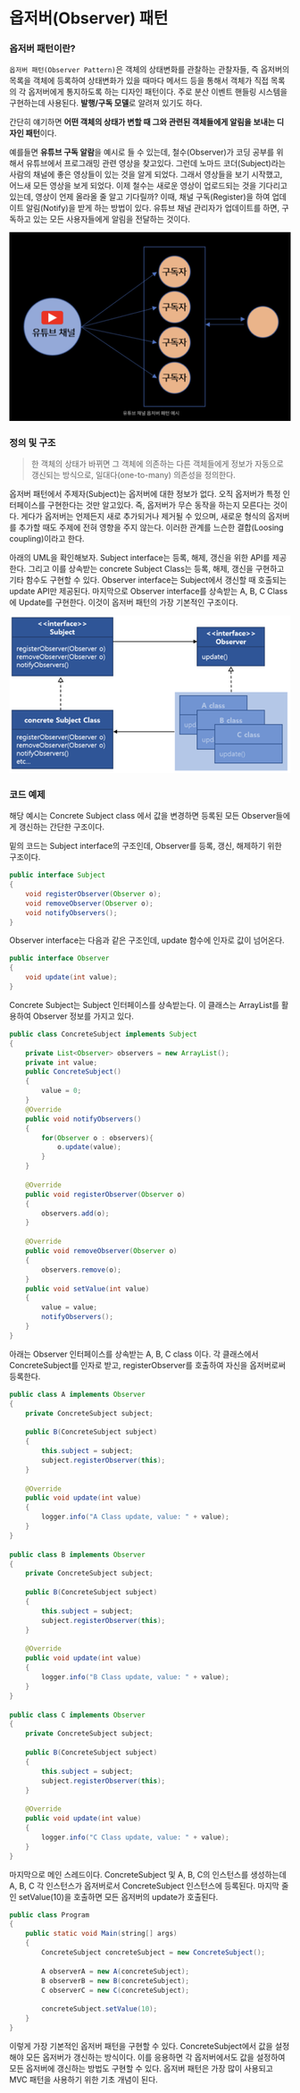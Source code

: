 # 옵저버(Observer) 패턴

### 옵저버 패턴이란?

`옵저버 패턴(Observer Pattern)`은 객체의 상태변화를 관찰하는 관찰자들, 즉 옵저버의 목록을 객체에 등록하여 상태변화가 있을 때마다 메서드 등을 통해서 객체가 직접 목록의 각 옵저버에게 통지하도록 하는 디자인 패턴이다. 주로 분산 이벤트 핸들링 시스템을 구현하는데 사용된다. **발행/구독 모델**로 알려져 있기도 하다.

간단히 얘기하면 **어떤 객체의 상태가 변할 때 그와 관련된 객체들에게 알림을 보내는 디자인 패턴**이다. 

예를들면 **유튜브 구독 알람**을 예시로 들 수 있는데, 철수(Observer)가 코딩 공부를 위해서 유튜브에서 프로그래밍 관련 영상을 찾고있다. 그런데 노마드 코더(Subject)라는 사람의 채널에 좋은 영상들이 있는 것을 알게 되었다. 그래서 영상들을 보기 시작했고, 어느새 모든 영상을 보게 되었다. 이제 철수는 새로운 영상이 업로드되는 것을 기다리고 있는데, 영상이 언제 올라올 줄 알고 기다릴까? 이때, 채널 구독(Register)을 하여 업데이트 알림(Notify)을 받게 하는 방법이 있다. 유튜브 채널 관리자가 업데이트를 하면, 구독하고 있는 모든 사용자들에게 알림을 전달하는 것이다.

![0bserver_youtube](./images/observer_youtube.png)

### 정의 및 구조

> 한 객체의 상태가 바뀌면 그 객체에 의존하는 다른 객체들에게 정보가 자동으로 갱신되는 방식으로, 일대다(one-to-many) 의존성을 정의한다.

옵저버 패턴에서 주제자(Subject)는 옵저버에 대한 정보가 없다. 오직 옵저버가 특정 인터페이스를 구현한다는 것만 알고있다. 즉, 옵저버가 무슨 동작을 하는지 모른다는 것이다. 게다가 옵저버는 언제든지 새로 추가되거나 제거될 수 있으며, 새로운 형식의 옵저버를 추가할 때도 주제에 전혀 영향을 주지 않는다. 이러한 관계를 느슨한 결합(Loosing coupling)이라고 한다.

아래의 UML을 확인해보자. Subject interface는 등록, 해제, 갱신을 위한 API를 제공한다. 그리고 이를 상속받는 concrete Subject Class는 등록, 해제, 갱신을 구현하고 기타 함수도 구현할 수 있다. Observer interface는 Subject에서 갱신할 때 호출되는 update API만 제공된다. 마지막으로 Observer interface를 상속받는 A, B, C Class에 Update를 구현한다. 이것이 옵저버 패턴의 가장 기본적인 구조이다.

![observer_uml](./images/observer_uml.png)

### 코드 예제

해당 예시는 Concrete Subject class 에서 값을 변경하면 등록된 모든 Observer들에게 갱신하는 간단한 구조이다.

밑의 코드는 Subject interface의 구조인데, Observer를 등록, 갱신, 해제하기 위한 구조이다.

```java
public interface Subject
{
    void registerObserver(Observer o);
    void removeObserver(Observer o);
    void notifyObservers();
}
```

Observer interface는 다음과 같은 구조인데, update 함수에 인자로 값이 넘어온다.

```java
public interface Observer
{
    void update(int value);
}
```

Concrete Subject는 Subject 인터페이스를 상속받는다. 이 클래스는 ArrayList를 활용하여 Observer 정보를 가지고 있다.

```java
public class ConcreteSubject implements Subject
{
	private List<Observer> observers = new ArrayList();
	private int value;
	public ConcreteSubject()
	{
		value = 0;
	}
	@Override
	public void notifyObservers()
	{
		for(Observer o : observers){
			o.update(value);
		}
	}
 
 	@Override
	public void registerObserver(Observer o)
	{
		observers.add(o);
	}
	
 	@Override
	public void removeObserver(Observer o)
	{
		observers.remove(o);
	}
	public void setValue(int value)
	{
		value = value;
		notifyObservers();
	}
}
```

아래는 Observer 인터페이스를 상속받는 A, B, C class 이다. 각 클래스에서 ConcreteSubject를 인자로 받고, registerObserver를 호출하여 자신을 옵저버로써 등록한다.

```java
public class A implements Observer
{
	private ConcreteSubject subject;
	
	public B(ConcreteSubject subject)
	{
		this.subject = subject;
		subject.registerObserver(this);
	}
	
	@Override
	public void update(int value)
	{
		logger.info("A Class update, value: " + value);
	}
}
 
public class B implements Observer
{
	private ConcreteSubject subject;
	
	public B(ConcreteSubject subject)
	{
		this.subject = subject;
		subject.registerObserver(this);
	}
	
	@Override
	public void update(int value)
	{
		logger.info("B Class update, value: " + value);
	}
}
 
public class C implements Observer
{
	private ConcreteSubject subject;
	
	public B(ConcreteSubject subject)
	{
		this.subject = subject;
		subject.registerObserver(this);
	}
	
	@Override
	public void update(int value)
	{
		logger.info("C Class update, value: " + value);
	}
}
```

마지막으로 메인 스레드이다. ConcreteSubject 및 A, B, C의 인스턴스를 생성하는데 A, B, C 각 인스턴스가 옵저버로서 ConcreteSubject 인스턴스에 등록된다. 마지막 줄인 setValue(10)을 호출하면 모든 옵저버의 update가 호출된다.

```java
public class Program
{
	public static void Main(string[] args)
	{
		ConcreteSubject concreteSubject = new ConcreteSubject();
 
		A observerA = new A(concreteSubject);
		B observerB = new B(concreteSubject);
		C observerC = new C(concreteSubject);
 
		concreteSubject.setValue(10);
	}
}
```

이렇게 가장 기본적인 옵저버 패턴을 구현할 수 있다. ConcreteSubject에서 값을 설정해야 모든 옵저버가 갱신하는 방식이다. 이를 응용하면 각 옵저버에서도 값을 설정하여 모든 옵저버에 갱신하는 방법도 구현할 수 있다. 옵저버 패턴은 가장 많이 사용되고 MVC 패턴을 사용하기 위한 기초 개념이 된다.